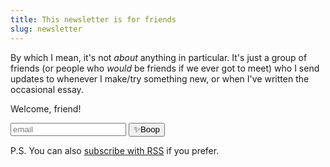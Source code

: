 ```yaml
---
title: This newsletter is for friends
slug: newsletter
---
```


By which I mean, it's not *about* anything in particular. It's just a group of friends (or people who *would* be friends if we ever got to meet) who I send updates to whenever I make/try something new, or when I've written the occasional essay.

Welcome, friend!

<form
action="https://buttondown.email/api/emails/embed-subscribe/sarahavenir"
method="post"
target="popupwindow"
onsubmit="window.open('https://buttondown.email/sarahavenir', 'popupwindow')"
class="embeddable-buttondown-form"
>
<input type="email" name="email" id="bd-email" placeholder="email"></input>
<input type="hidden" value="1" name="embed"></input>
<input type="submit" value="✨Boop"></input>
</form>

P.S. You can also [subscribe with RSS](https://buttondown.email/sarahavenir/rss) if you prefer.
